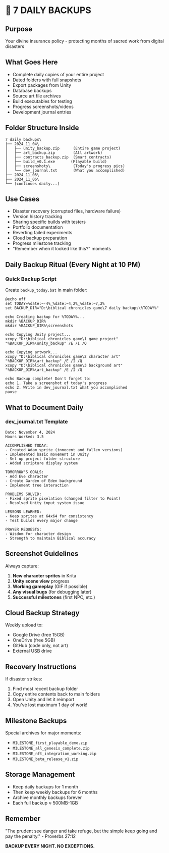 # 💾 7 DAILY BACKUPS

## Purpose
Your divine insurance policy - protecting months of sacred work from digital disasters

## What Goes Here
- Complete daily copies of your entire project
- Dated folders with full snapshots
- Export packages from Unity
- Database backups
- Source art file archives
- Build executables for testing
- Progress screenshots/videos
- Development journal entries

## Folder Structure Inside
```
7 daily backups\
├── 2024_11_04\
│   ├── unity_backup.zip      (Entire game project)
│   ├── art_backup.zip        (All artwork)
│   ├── contracts_backup.zip  (Smart contracts)
│   ├── build_v0.1.exe       (Playable build)
│   ├── screenshots\          (Today's progress pics)
│   └── dev_journal.txt       (What you accomplished)
├── 2024_11_05\
├── 2024_11_06\
└── [continues daily...]
```

## Use Cases
- Disaster recovery (corrupted files, hardware failure)
- Version history tracking
- Sharing specific builds with testers
- Portfolio documentation
- Reverting failed experiments
- Cloud backup preparation
- Progress milestone tracking
- "Remember when it looked like this?" moments

## Daily Backup Ritual (Every Night at 10 PM)

### Quick Backup Script
Create `backup_today.bat` in main folder:
```batch
@echo off
set TODAY=%date:~-4%_%date:~4,2%_%date:~7,2%
set BACKUP_DIR="D:\biblical chronicles game\7 daily backups\%TODAY%"

echo Creating backup for %TODAY%...
mkdir %BACKUP_DIR%
mkdir %BACKUP_DIR%\screenshots

echo Copying Unity project...
xcopy "D:\biblical chronicles game\1 game project" "%BACKUP_DIR%\unity_backup" /E /I /Q

echo Copying artwork...
xcopy "D:\biblical chronicles game\2 character art" "%BACKUP_DIR%\art_backup" /E /I /Q
xcopy "D:\biblical chronicles game\3 background art" "%BACKUP_DIR%\art_backup" /E /I /Q

echo Backup complete! Don't forget to:
echo 1. Take a screenshot of today's progress
echo 2. Write in dev_journal.txt what you accomplished
pause
```

## What to Document Daily

### dev_journal.txt Template
```
Date: November 4, 2024
Hours Worked: 3.5

ACCOMPLISHED TODAY:
- Created Adam sprite (innocent and fallen versions)
- Implemented basic movement in Unity
- Set up project folder structure
- Added scripture display system

TOMORROW'S GOALS:
- Add Eve character
- Create Garden of Eden background
- Implement tree interaction

PROBLEMS SOLVED:
- Fixed sprite pixelation (changed filter to Point)
- Resolved Unity input system issue

LESSONS LEARNED:
- Keep sprites at 64x64 for consistency
- Test builds every major change

PRAYER REQUESTS:
- Wisdom for character design
- Strength to maintain Biblical accuracy
```

## Screenshot Guidelines
Always capture:
1. **New character sprites** in Krita
2. **Unity scene view** progress
3. **Working gameplay** (GIF if possible)
4. **Any visual bugs** (for debugging later)
5. **Successful milestones** (first NPC, etc.)

## Cloud Backup Strategy
Weekly upload to:
- Google Drive (free 15GB)
- OneDrive (free 5GB)
- GitHub (code only, not art)
- External USB drive

## Recovery Instructions
If disaster strikes:
1. Find most recent backup folder
2. Copy entire contents back to main folders
3. Open Unity and let it reimport
4. You've lost maximum 1 day of work!

## Milestone Backups
Special archives for major moments:
- `MILESTONE_first_playable_demo.zip`
- `MILESTONE_all_genesis_complete.zip`
- `MILESTONE_nft_integration_working.zip`
- `MILESTONE_beta_release_v1.zip`

## Storage Management
- Keep daily backups for 1 month
- Then keep weekly backups for 6 months
- Archive monthly backups forever
- Each full backup ≈ 500MB-1GB

## Remember
"The prudent see danger and take refuge, but the simple keep going and pay the penalty." - Proverbs 27:12

**BACKUP EVERY NIGHT. NO EXCEPTIONS.**